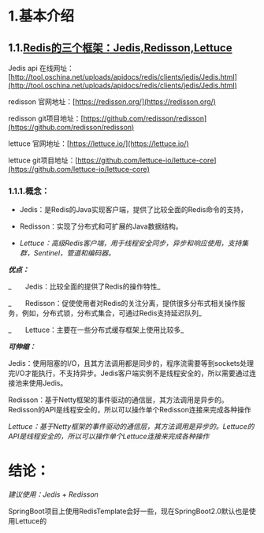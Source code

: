 # 1.基本介绍

## 1.1.[Redis的三个框架：Jedis,Redisson,Lettuce](https://www.cnblogs.com/liyan492/p/9858548.html)

Jedis api 在线网址：[http://tool.oschina.net/uploads/apidocs/redis/clients/jedis/Jedis.html](http://tool.oschina.net/uploads/apidocs/redis/clients/jedis/Jedis.html)

redisson 官网地址：[https://redisson.org/](https://redisson.org/)

redisson git项目地址：[https://github.com/redisson/redisson](https://github.com/redisson/redisson)

lettuce 官网地址：[https://lettuce.io/](https://lettuce.io/)

lettuce git项目地址：[https://github.com/lettuce-io/lettuce-core](https://github.com/lettuce-io/lettuce-core)

### 1.1.1.概念：

* Jedis：是Redis的Java实现客户端，提供了比较全面的Redis命令的支持，

* Redisson：实现了分布式和可扩展的Java数据结构。

* _Lettuce：高级Redis客户端，用于线程安全同步，异步和响应使用，支持集群，Sentinel，管道和编码器。_

_**优点：**_

_　　Jedis：比较全面的提供了Redis的操作特性_

_　　Redisson：促使使用者对Redis的关注分离，提供很多分布式相关操作服务，例如，分布式锁，分布式集合，可通过Redis支持延迟队列_

_　　Lettuce：主要在一些分布式缓存框架上使用比较多_

_**可伸缩：**_

Jedis：使用阻塞的I/O，且其方法调用都是同步的，程序流需要等到sockets处理完I/O才能执行，不支持异步。Jedis客户端实例不是线程安全的，所以需要通过连接池来使用Jedis。

Redisson：基于Netty框架的事件驱动的通信层，其方法调用是异步的。Redisson的API是线程安全的，所以可以操作单个Redisson连接来完成各种操作

_Lettuce：基于Netty框架的事件驱动的通信层，其方法调用是异步的。Lettuce的API是线程安全的，所以可以操作单个Lettuce连接来完成各种操作_

# 结论：

_建议使用：Jedis + Redisson_

SpringBoot项目上使用RedisTemplate会好一些，现在SpringBoot2.0默认也是使用Lettuce的

